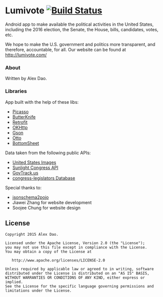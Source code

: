 Lumivote [![Build Status](https://travis-ci.org/alexdao/Lumivote.svg?branch=master)](https://travis-ci.org/alexdao/Lumivote)
==========

Android app to make available the political activities in the United States, including the 2016 election, the Senate, the House, bills, candidates, votes, etc. 

We hope to make the U.S. government and politics more transparent, and therefore, accountable, for all. Our website can be found at http://lumivote.com/

### About

Written by Alex Dao. 

### Libraries
App built with the help of these libs:
* [Picasso](http://square.github.io/picasso/)
* [ButterKnife](http://jakewharton.github.io/butterknife/)
* [Retrofit](http://square.github.io/retrofit/)
* [OKHttp](http://square.github.io/okhttp/)
* [Gson](https://github.com/google/gson)
* [Otto](http://square.github.io/otto/)
* [BottomSheet](https://github.com/Flipboard/bottomsheet)

Data taken from the following public APIs:
* [United States Images](https://github.com/unitedstates/images)
* [Sunlight Congress API](http://developer.nytimes.com/docs/read/congress_api)
* [GovTrack.us](https://www.govtrack.us)
* [congress-legislators Database](https://github.com/unitedstates/congress-legislators)

Special thanks to:
* [jsonschema2pojo](http://www.jsonschema2pojo.org/)
* Jiawei Zhang for website development
* Soojee Chung for website design

License
--------

    Copyright 2015 Alex Dao.

    Licensed under the Apache License, Version 2.0 (the "License");
    you may not use this file except in compliance with the License.
    You may obtain a copy of the License at

       http://www.apache.org/licenses/LICENSE-2.0

    Unless required by applicable law or agreed to in writing, software
    distributed under the License is distributed on an "AS IS" BASIS,
    WITHOUT WARRANTIES OR CONDITIONS OF ANY KIND, either express or implied.
    See the License for the specific language governing permissions and
    limitations under the License.
